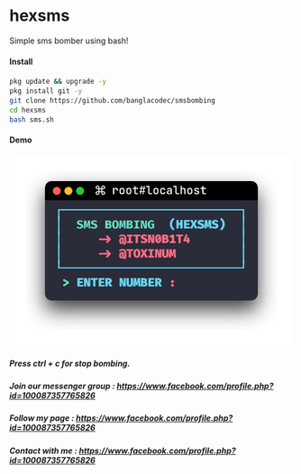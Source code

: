 # hexsms
Simple sms bomber using bash!

#### Install

````bash
pkg update && upgrade -y
pkg install git -y
git clone https://github.com/banglacodec/smsbombing
cd hexsms
bash sms.sh
````
#### Demo 

![Demo](https://raw.githubusercontent.com/ITSN0B1T4/hexsms/main/.assets/demo.png "Demo")


##### Press ctrl + c for stop bombing.

##### Join our messenger group : https://www.facebook.com/profile.php?id=100087357765826

##### Follow my page : https://www.facebook.com/profile.php?id=100087357765826

##### Contact with me : https://www.facebook.com/profile.php?id=100087357765826
